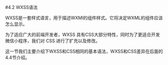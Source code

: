 #4.2 WXSS语法

WXSS是一套样式语言，用于描述WXMl的组件样式。它将决定WXML的组件应该怎么显示。

为了适应广大的前端开发者，WXSS 具有CSS大部分特性，同时为了更适合开发微信小程序，我们对 CSS 进行了扩充以及修改。

这一节我们主要介绍下WXSS和CSS相同的基本语法，WXSS和CSS差异在后面的4.4节介绍。
